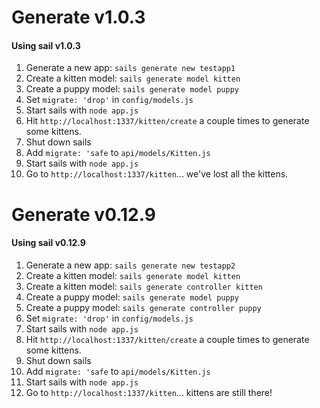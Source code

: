 # Generate v1.0.3
#### Using sail v1.0.3
1. Generate a new app: `sails generate new testapp1`
2. Create a kitten model: `sails generate model kitten`
3. Create a puppy model: `sails generate model puppy`
4. Set `migrate: 'drop'` in `config/models.js`
6. Start sails with `node app.js`
7. Hit `http://localhost:1337/kitten/create` a couple times to generate some kittens.
8. Shut down sails
5. Add `migrate: 'safe` to `api/models/Kitten.js`
6. Start sails with `node app.js`
7. Go to `http://localhost:1337/kitten`... we've lost all the kittens. 

# Generate v0.12.9
#### Using sail v0.12.9
1. Generate a new app: `sails generate new testapp2`
2. Create a kitten model: `sails generate model kitten`
3. Create a kitten model: `sails generate controller kitten`
4. Create a puppy model: `sails generate model puppy`
5. Create a puppy model: `sails generate controller puppy`
6. Set `migrate: 'drop'` in `config/models.js`
7. Start sails with `node app.js`
8. Hit `http://localhost:1337/kitten/create` a couple times to generate some kittens.
9. Shut down sails
10. Add `migrate: 'safe` to `api/models/Kitten.js`
11. Start sails with `node app.js`
12. Go to `http://localhost:1337/kitten`... kittens are still there! 